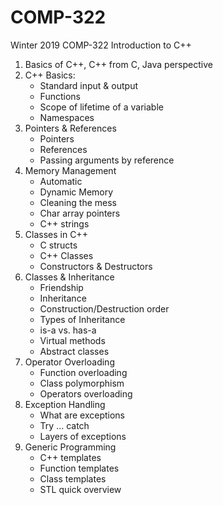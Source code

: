 # COMP-322

Winter 2019 COMP-322 Introduction to C++

1. Basics of C++, C++ from C, Java perspective
2. C++ Basics:
   - Standard input & output
   - Functions
   - Scope of lifetime of a variable
   - Namespaces
3. Pointers & References
   - Pointers
   - References
   - Passing arguments by reference
4. Memory Management
   - Automatic
   - Dynamic Memory
   - Cleaning the mess
   - Char array pointers
   - C++ strings
5. Classes in C++
   - C structs
   - C++ Classes
   - Constructors & Destructors
6. Classes & Inheritance
   - Friendship
   - Inheritance
   - Construction/Destruction order
   - Types of Inheritance
   - is-a vs. has-a
   - Virtual methods
   - Abstract classes
7. Operator Overloading
   - Function overloading
   - Class polymorphism
   - Operators overloading
8. Exception Handling
   - What are exceptions
   - Try … catch
   - Layers of exceptions
9. Generic Programming
   - C++ templates
   - Function templates
   - Class templates
   - STL quick overview